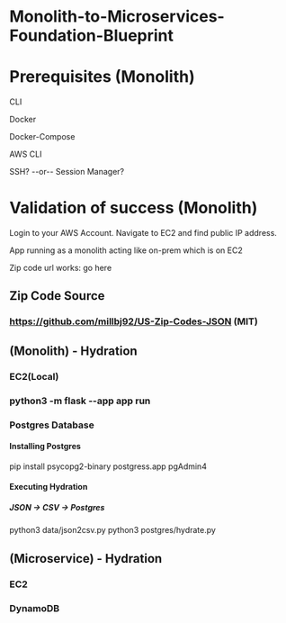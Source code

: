 # Monolith-to-Microservices-Foundation-Blueprint

# Prerequisites (Monolith)
CLI

Docker

Docker-Compose

AWS CLI

SSH?
--or--
Session Manager?
# Validation of success (Monolith)
Login to your AWS Account. Navigate to EC2 and find public IP address.


App running as a monolith acting like on-prem which is on EC2
<Screenshot>

Zip code url works: go <link> here


## Zip Code Source
### https://github.com/millbj92/US-Zip-Codes-JSON (MIT)


## (Monolith) - Hydration
### EC2(Local)
### python3 -m flask --app app run
### Postgres Database
#### Installing Postgres
pip install psycopg2-binary
postgress.app
pgAdmin4
#### Executing Hydration
##### JSON -> CSV -> Postgres
python3 data/json2csv.py
python3 postgres/hydrate.py







## (Microservice) - Hydration
### EC2
### DynamoDB